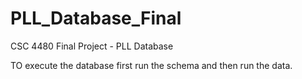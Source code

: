 # PLL_Database_Final
CSC 4480 Final Project - PLL Database

TO execute the database first run the schema and then run the data.
